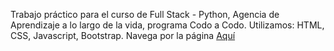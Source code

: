 Trabajo práctico para el curso de Full Stack - Python, Agencia de Aprendizaje a lo largo de la vida, programa Codo a Codo. 
Utilizamos: HTML, CSS, Javascript, Bootstrap. Navega por la página [Aquí](https://cocinasinlactosa.netlify.app/)
